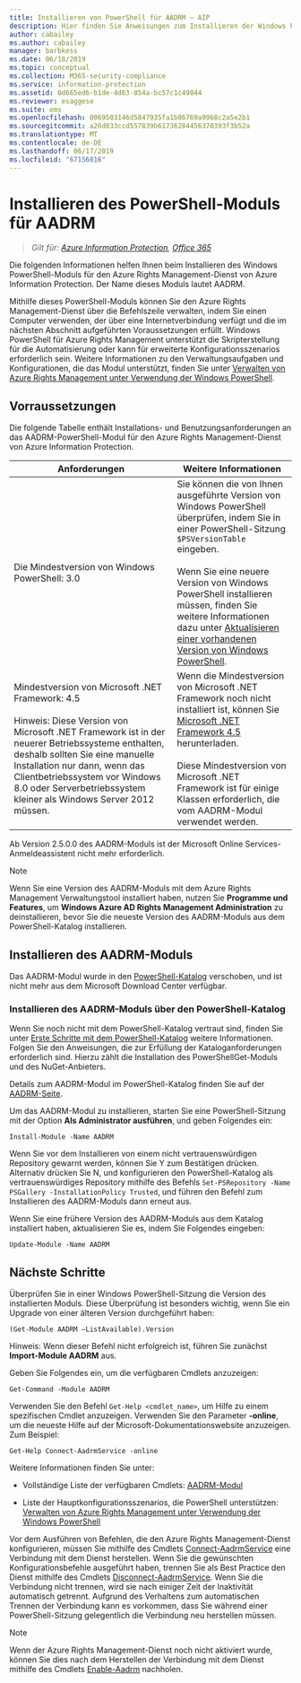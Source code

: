 ```yaml
---
title: Installieren von PowerShell für AADRM – AIP
description: Hier finden Sie Anweisungen zum Installieren der Windows PowerShell für den Azure Rights Management-Dienst von Azure Information Protection. Der Name dieses Moduls lautet AADRM.
author: cabailey
ms.author: cabailey
manager: barbkess
ms.date: 06/18/2019
ms.topic: conceptual
ms.collection: M365-security-compliance
ms.service: information-protection
ms.assetid: 0d665ed6-b1de-4d63-854a-bc57c1c49844
ms.reviewer: esaggese
ms.suite: ems
ms.openlocfilehash: 0069503146d5847935fa1b86769a9968c2a5e2b1
ms.sourcegitcommit: a26d033ccd557839b61736284456370393f3b52a
ms.translationtype: MT
ms.contentlocale: de-DE
ms.lasthandoff: 06/17/2019
ms.locfileid: "67156816"
---
```

# <a name="installing-the-aadrm-powershell-module"></a>Installieren des PowerShell-Moduls für AADRM

>*Gilt für: [Azure Information Protection](https://azure.microsoft.com/pricing/details/information-protection), [Office 365](https://download.microsoft.com/download/E/C/F/ECF42E71-4EC0-48FF-AA00-577AC14D5B5C/Azure_Information_Protection_licensing_datasheet_EN-US.pdf)*

Die folgenden Informationen helfen Ihnen beim Installieren des Windows PowerShell-Moduls für den Azure Rights Management-Dienst von Azure Information Protection. Der Name dieses Moduls lautet AADRM.

Mithilfe dieses PowerShell-Moduls können Sie den Azure Rights Management-Dienst über die Befehlszeile verwalten, indem Sie einen Computer verwenden, der über eine Internetverbindung verfügt und die im nächsten Abschnitt aufgeführten Voraussetzungen erfüllt. Windows PowerShell für Azure Rights Management unterstützt die Skripterstellung für die Automatisierung oder kann für erweiterte Konfigurationsszenarios erforderlich sein. Weitere Informationen zu den Verwaltungsaufgaben und Konfigurationen, die das Modul unterstützt, finden Sie unter [Verwalten von Azure Rights Management unter Verwendung der Windows PowerShell](administer-powershell.md).

## <a name="prerequisites"></a>Vorraussetzungen
Die folgende Tabelle enthält Installations- und Benutzungsanforderungen an das AADRM-PowerShell-Modul für den Azure Rights Management-Dienst von Azure Information Protection.

|Anforderungen|Weitere Informationen|
|---------------|--------------------|
|Die Mindestversion von Windows PowerShell: 3.0|Sie können die von Ihnen ausgeführte Version von Windows PowerShell überprüfen, indem Sie in einer PowerShell-Sitzung `$PSVersionTable` eingeben. <br /><br /> Wenn Sie eine neuere Version von Windows PowerShell installieren müssen, finden Sie weitere Informationen dazu unter [Aktualisieren einer vorhandenen Version von Windows PowerShell](/powershell/scripting/setup/installing-windows-powershell#upgrading-existing-windows-powershell).|
|Mindestversion von Microsoft .NET Framework: 4.5<br /><br />Hinweis: Diese Version von Microsoft .NET Framework ist in der neuerer Betriebssysteme enthalten, deshalb sollten Sie eine manuelle Installation nur dann, wenn das Clientbetriebssystem vor Windows 8.0 oder Serverbetriebssystem kleiner als Windows Server 2012 müssen.|Wenn die Mindestversion von Microsoft .NET Framework noch nicht installiert ist, können Sie [Microsoft .NET Framework 4.5](https://www.microsoft.com/download/details.aspx?id=30653) herunterladen.<br /><br />Diese Mindestversion von Microsoft .NET Framework ist für einige Klassen erforderlich, die vom AADRM-Modul verwendet werden.|

Ab Version 2.5.0.0 des AADRM-Moduls ist der Microsoft Online Services-Anmeldeassistent nicht mehr erforderlich.

> [!NOTE]
> 
> Wenn Sie eine Version des AADRM-Moduls mit dem Azure Rights Management Verwaltungstool installiert haben, nutzen Sie **Programme und Features**, um **Windows Azure AD Rights Management Administration** zu deinstallieren, bevor Sie die neueste Version des AADRM-Moduls aus dem PowerShell-Katalog installieren.


## <a name="how-to-install-the-aadrm-module"></a>Installieren des AADRM-Moduls

Das AADRM-Modul wurde in den [PowerShell-Katalog](/powershell/gallery/readme) verschoben, und ist nicht mehr aus dem Microsoft Download Center verfügbar. 

### <a name="to-install-the-aadrm-module-from-the-powershell-gallery"></a>Installieren des AADRM-Moduls über den PowerShell-Katalog

Wenn Sie noch nicht mit dem PowerShell-Katalog vertraut sind, finden Sie unter [Erste Schritte mit dem PowerShell-Katalog](/powershell/gallery/psgallery/psgallery_gettingstarted) weitere Informationen. Folgen Sie den Anweisungen, die zur Erfüllung der Kataloganforderungen erforderlich sind. Hierzu zählt die Installation des PowerShellGet-Moduls und des NuGet-Anbieters.

Details zum AADRM-Modul im PowerShell-Katalog finden Sie auf der [AADRM-Seite](https://www.powershellgallery.com/packages/AADRM).

Um das AADRM-Modul zu installieren, starten Sie eine PowerShell-Sitzung mit der Option **Als Administrator ausführen**, und geben Folgendes ein:

    Install-Module -Name AADRM

Wenn Sie vor dem Installieren von einem nicht vertrauenswürdigen Repository gewarnt werden, können Sie Y zum Bestätigen drücken. Alternativ drücken Sie N, und konfigurieren den PowerShell-Katalog als vertrauenswürdiges Repository mithilfe des Befehls `Set-PSRepository -Name PSGallery -InstallationPolicy Trusted`, und führen den Befehl zum Installieren des AADRM-Moduls dann erneut aus.  

Wenn Sie eine frühere Version des AADRM-Moduls aus dem Katalog installiert haben, aktualisieren Sie es, indem Sie Folgendes eingeben:

    Update-Module -Name AADRM


## <a name="next-steps"></a>Nächste Schritte
Überprüfen Sie in einer Windows PowerShell-Sitzung die Version des installierten Moduls. Diese Überprüfung ist besonders wichtig, wenn Sie ein Upgrade von einer älteren Version durchgeführt haben:

```
(Get-Module AADRM –ListAvailable).Version
```

Hinweis: Wenn dieser Befehl nicht erfolgreich ist, führen Sie zunächst **Import-Module AADRM** aus.

Geben Sie Folgendes ein, um die verfügbaren Cmdlets anzuzeigen:

```
Get-Command -Module AADRM
```

Verwenden Sie den Befehl `Get-Help <cmdlet_name>`, um Hilfe zu einem spezifischen Cmdlet anzuzeigen. Verwenden Sie den Parameter **-online**, um die neueste Hilfe auf der Microsoft-Dokumentationswebsite anzuzeigen. Zum Beispiel:

```
Get-Help Connect-AadrmService -online
```

Weitere Informationen finden Sie unter:

-   Vollständige Liste der verfügbaren Cmdlets: [AADRM-Modul](/powershell/aadrm/vlatest/rightsmanagement)

-   Liste der Hauptkonfigurationsszenarios, die PowerShell unterstützen: [Verwalten von Azure Rights Management unter Verwendung der Windows PowerShell](administer-powershell.md)

Vor dem Ausführen von Befehlen, die den Azure Rights Management-Dienst konfigurieren, müssen Sie mithilfe des Cmdlets [Connect-AadrmService](/powershell/aadrm/vlatest/connect-aadrmservice) eine Verbindung mit dem Dienst herstellen. Wenn Sie die gewünschten Konfigurationsbefehle ausgeführt haben, trennen Sie als Best Practice den Dienst mithilfe des Cmdlets [Disconnect-AadrmService](/powershell/aadrm/vlatest/disconnect-aadrmservice). Wenn Sie die Verbindung nicht trennen, wird sie nach einiger Zeit der Inaktivität automatisch getrennt. Aufgrund des Verhaltens zum automatischen Trennen der Verbindung kann es vorkommen, dass Sie während einer PowerShell-Sitzung gelegentlich die Verbindung neu herstellen müssen. 

> [!NOTE]
> Wenn der Azure Rights Management-Dienst noch nicht aktiviert wurde, können Sie dies nach dem Herstellen der Verbindung mit dem Dienst mithilfe des Cmdlets [Enable-Aadrm](/powershell/aadrm/vlatest/enable-aadrm) nachholen.

